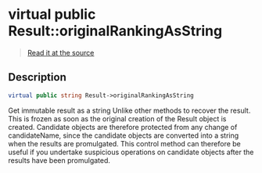 # virtual public Result::originalRankingAsString

> [Read it at the source](https://github.com/julien-boudry/Condorcet/blob/master/src/Result.php#L22)

## Description    

```php
virtual public string Result->originalRankingAsString 
```

Get immutable result as a string
Unlike other methods to recover the result. This is frozen as soon as the original creation of the Result object is created.
Candidate objects are therefore protected from any change of candidateName, since the candidate objects are converted into a string when the results are promulgated.
This control method can therefore be useful if you undertake suspicious operations on candidate objects after the results have been promulgated.
    